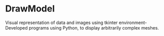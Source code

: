 # DrawModel
Visual representation of data and images using tkinter environment- Developed programs using Python, to display arbitrarily complex meshes.
